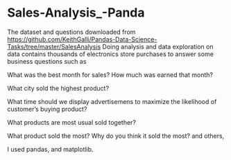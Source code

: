 # Sales-Analysis_-Panda
The dataset and questions downloaded from https://github.com/KeithGalli/Pandas-Data-Science-Tasks/tree/master/SalesAnalysis
Doing analysis and data exploration on data contains thousands of electronics store purchases to answer some business questions such as 

What was the best month for sales? How much was earned that month?

What city sold the highest product?

What time should we display advertisemens to maximize the likelihood of customer’s buying product?

What products are most usual sold together?

What product sold the most? Why do you think it sold the most? and others, 

I used pandas, and matplotlib.

